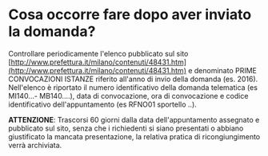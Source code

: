 # Cosa occorre fare dopo aver inviato la domanda?

Controllare periodicamente l'elenco pubblicato sul sito
[http://www.prefettura.it/milano/contenuti/48431.htm](http://www.prefettura.it/milano/contenuti/48431.htm) e denominato PRIME
CONVOCAZIONI ISTANZE riferito all'anno di invio della domanda (es.
2016). Nell'elenco è riportato il numero identificativo della domanda
telematica (es MI140...- MB140....), data di convocazione, ora di
convocazione e codice identificativo dell'appuntamento (es RFNO01
sportello ..).

**ATTENZIONE**: Trascorsi 60 giorni dalla data dell'appuntamento assegnato e
pubblicato sul sito, senza che i richiedenti si siano presentati o
abbiano giustificato la mancata presentazione, la relativa pratica di
ricongiungimento verrà archiviata.